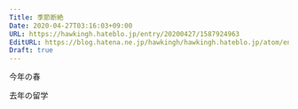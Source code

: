 ```yaml
---
Title: 季節断絶
Date: 2020-04-27T03:16:03+09:00
URL: https://hawkingh.hateblo.jp/entry/20200427/1587924963
EditURL: https://blog.hatena.ne.jp/hawkingh/hawkingh.hateblo.jp/atom/entry/26006613556813791
Draft: true
---
```


<p>今年の春</p>
<p>去年の留学</p>
